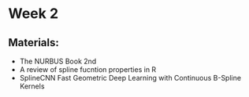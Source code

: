 # Week 2

## Materials:

- The NURBUS Book 2nd
- A review of spline fucntion properties in R
- SplineCNN Fast Geometric Deep Learning with Continuous B-Spline Kernels
